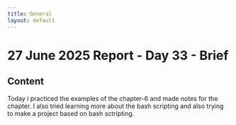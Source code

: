 ```yaml
---
title: General
layout: default
---
```


# 27 June 2025 Report - Day 33 - Brief

## Content

Today i practiced the examples of the chapter-6 and made notes for the chapter. I also tried learning more about the bash scripting and also trying to make a project based on bash sctripting.